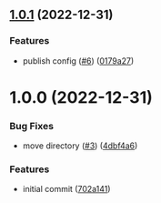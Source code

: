 ## [1.0.1](https://github.com/dankreiger/validate-expo-config/compare/v1.0.0...v1.0.1) (2022-12-31)


### Features

* publish config ([#6](https://github.com/dankreiger/validate-expo-config/issues/6)) ([0179a27](https://github.com/dankreiger/validate-expo-config/commit/0179a27b9fda65f7eb15a1d83ef9c1d90c2a9261))

# 1.0.0 (2022-12-31)


### Bug Fixes

* move directory ([#3](https://github.com/dankreiger/validate-expo-config/issues/3)) ([4dbf4a6](https://github.com/dankreiger/validate-expo-config/commit/4dbf4a6b226d9d4f611e13932452397d14d35dfe))


### Features

* initial commit ([702a141](https://github.com/dankreiger/validate-expo-config/commit/702a141606dbe018225e2d934e38a90a3dd8521e))
